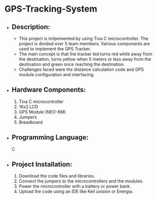 # GPS-Tracking-System #
- ## Description: ##
  - This project is imlpemented by using Tiva C microcontroller. The project is divided over 5 team members. Various components are used to implement the GPS Tracker.
  - The main concept is that the tracker led turns red while away from the destination, turns yellow when 5 meters or less away from the destination and green once reaching the destination.
  - Challenges faced were the distance calculation code and GPS module configuration and interfacing.
- ## Hardware Components: ##
    1. Tiva C microcontroller
    2. 16x2 LCD 
    3. GPS Module (NEO-6M)
    4. Jumpers 
    5. Breadboard 
- ## Programming Language: ##
    C
- ## Project Installation: ##
  1. Download the code files and libraries.
  2. Connect the jumpers to the microcontrollers and the modules.
  3. Power the microcontroller with a battery or power bank.
  4. Upload the code using an IDE like Keil uvision or Energia.
